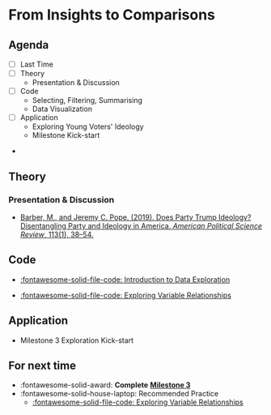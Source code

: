 # From Insights to Comparisons

## Agenda
- [ ] Last Time
- [ ] Theory
    - Presentation & Discussion
- [ ] Code 
    - Selecting, Filtering, Summarising 
    - Data Visualization
- [ ] Application
    - Exploring Young Voters' Ideology
    - Milestone Kick-start
-
## Theory

### Presentation & Discussion

- [Barber, M., and Jeremy C. Pope. (2019). Does Party Trump Ideology? Disentangling Party and Ideology in America. *American Political Science Review*, 113(1), 38–54.](https://www.cambridge.org/core/journals/american-political-science-review/article/does-party-trump-ideology-disentangling-party-and-ideology-in-america/B5BAD0AE947BD3CF18D51D399263C8D3)

## Code 

- [:fontawesome-solid-file-code: Introduction to Data Exploration](https://colab.research.google.com/github/mickaeltemporao/itds/blob/main/materials/04-data-exploration-columns.ipynb)

- [:fontawesome-solid-file-code: Exploring Variable Relationships](https://colab.research.google.com/github/mickaeltemporao/itds/blob/main/materials/05-data-exploration-rows.ipynb)

## Application

- Milestone 3 Exploration Kick-start

## For next time
- :fontawesome-solid-award: **Complete** [**Milestone 3**](https://colab.research.google.com/github/mickaeltemporao/data-analysis/blob/main/materials/assignment-3.ipynb)
- :fontawesome-solid-house-laptop: Recommended Practice
    - [:fontawesome-solid-file-code: Exploring Variable Relationships](https://colab.research.google.com/github/mickaeltemporao/itds/blob/main/materials/05-data-exploration-rows.ipynb)

